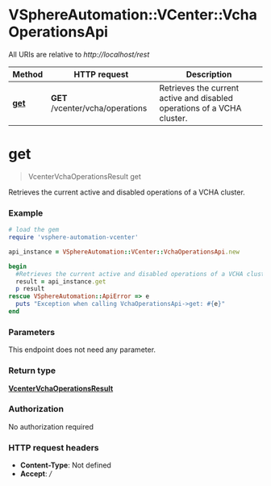 # VSphereAutomation::VCenter::VchaOperationsApi

All URIs are relative to *http://localhost/rest*

Method | HTTP request | Description
------------- | ------------- | -------------
[**get**](VchaOperationsApi.md#get) | **GET** /vcenter/vcha/operations | Retrieves the current active and disabled operations of a VCHA cluster.


# **get**
> VcenterVchaOperationsResult get

Retrieves the current active and disabled operations of a VCHA cluster.

### Example
```ruby
# load the gem
require 'vsphere-automation-vcenter'

api_instance = VSphereAutomation::VCenter::VchaOperationsApi.new

begin
  #Retrieves the current active and disabled operations of a VCHA cluster.
  result = api_instance.get
  p result
rescue VSphereAutomation::ApiError => e
  puts "Exception when calling VchaOperationsApi->get: #{e}"
end
```

### Parameters
This endpoint does not need any parameter.

### Return type

[**VcenterVchaOperationsResult**](VcenterVchaOperationsResult.md)

### Authorization

No authorization required

### HTTP request headers

 - **Content-Type**: Not defined
 - **Accept**: */*



